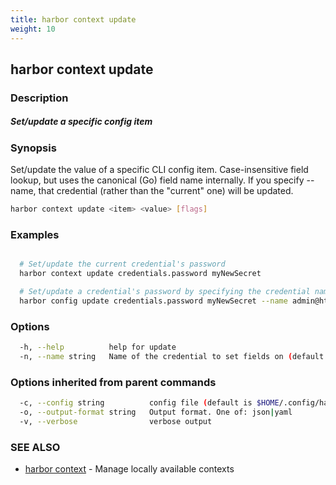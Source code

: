 ```yaml
---
title: harbor context update
weight: 10
---
```

## harbor context update

### Description

##### Set/update a specific config item

### Synopsis

Set/update the value of a specific CLI config item. 
Case-insensitive field lookup, but uses the canonical (Go) field name internally.
If you specify --name, that credential (rather than the "current" one) will be updated.

```sh
harbor context update <item> <value> [flags]
```

### Examples

```sh

  # Set/update the current credential's password
  harbor context update credentials.password myNewSecret

  # Set/update a credential's password by specifying the credential name
  harbor config update credentials.password myNewSecret --name admin@http://demo.goharbor.io

```

### Options

```sh
  -h, --help          help for update
  -n, --name string   Name of the credential to set fields on (default: the current credential)
```

### Options inherited from parent commands

```sh
  -c, --config string          config file (default is $HOME/.config/harbor-cli/config.yaml)
  -o, --output-format string   Output format. One of: json|yaml
  -v, --verbose                verbose output
```

### SEE ALSO

* [harbor context](harbor-context.md)	 - Manage locally available contexts

